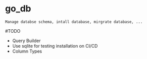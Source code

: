 # go_db
```
Manage databse schema, intall database, mirgrate database, ...
```
#TODO

* Query Builder
* Use sqlite for testing installation on CI/CD
* Column Types